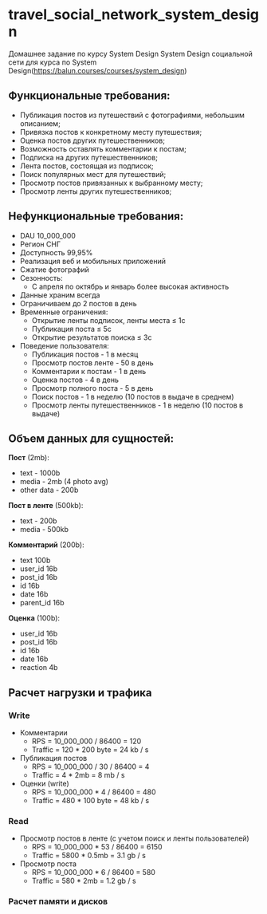# travel_social_network_system_design

Домашнее задание по курсу System Design
System Design социальной сети для курса по System Design(https://balun.courses/courses/system_design)

## Функциональные требования:

- Публикация постов из путешествий с фотографиями, небольшим описанием;
- Привязка постов к конкретному месту путешествия;
- Оценка постов других путешественников;
- Возможность оставлять комментарии к постам;
- Подписка на других путешественников;
- Лента постов, состоящая из подписок;
- Поиск популярных мест для путешествий;
- Просмотр постов привязанных к выбранному месту;
- Просмотр ленты других путешественников;

## Нефункциональные требования:

- DAU 10_000_000
- Регион СНГ
- Доступность 99,95%
- Реализация веб и мобильных приложений
- Сжатие фотографий
- Сезонность:
    - С апреля по октябрь и январь более высокая активность
- Данные храним всегда
- Ограничиваем до 2 постов в день
- Временные ограничения:
    - Открытие ленты подписок, ленты места ≤ 1с
    - Публикация поста ≤ 5с
    - Открытие результатов поиска ≤ 3с
- Поведение пользователя:
    - Публикация постов - 1 в месяц
    - Просмотр постов ленте - 50 в день
    - Комментарии к постам - 1 в день
    - Оценка постов - 4 в день
    - Просмотр полного поста - 5 в день
    - Поиск постов - 1 в неделю (10 постов в выдаче в среднем)
    - Просмотр ленты путешественников - 1 в неделю (10 постов в выдаче)

## Объем данных для сущностей:

**Пост** (2mb):

- text - 1000b
- media - 2mb (4 photo avg)
- other data - 200b

**Пост в ленте** (500kb):

- text - 200b
- media - 500kb

**Комментарий** (200b):

- text 100b
- user_id 16b
- post_id 16b
- id 16b
- date 16b
- parent_id 16b

**Оценка** (100b):

- user_id 16b
- post_id 16b
- id 16b
- date 16b
- reaction 4b

## Расчет нагрузки и трафика

### Write
- Комментарии
    - RPS = 10_000_000 / 86400 = 120
    - Traffic = 120 * 200 byte = 24 kb / s
- Публикация постов
    - RPS = 10_000_000 / 30 / 86400 = 4
    - Traffic = 4 * 2mb = 8 mb / s
- Оценки (write)
    - RPS = 10_000_000 * 4 / 86400 = 480
    - Traffic = 480 * 100 byte = 48 kb / s

### Read
- Просмотр постов в ленте (с учетом поиск и ленты пользователей)
    - RPS = 10_000_000 * 53 / 86400 = 6150
    - Traffic = 5800 * 0.5mb = 3.1 gb / s
- Просмотр поста
    - RPS = 10_000_000 * 6 / 86400 = 580
    - Traffic = 580 * 2mb = 1.2 gb / s

### Расчет памяти и дисков